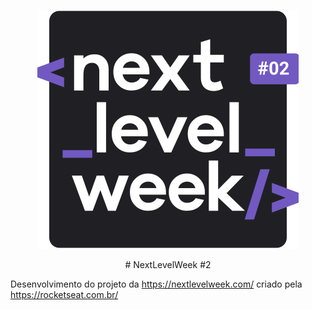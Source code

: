 <p align="center">
  <img src="nlw2.svg" alt="Next Level Week 2 logo"/>
</p>

<p align="center">
# NextLevelWeek #2
</p>


Desenvolvimento do projeto da https://nextlevelweek.com/ criado pela https://rocketseat.com.br/